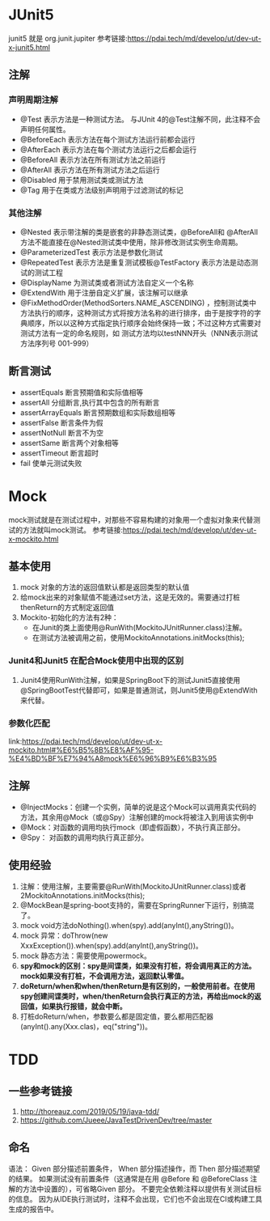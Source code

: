 # JUnit5

junit5 就是 org.junit.jupiter
参考链接:https://pdai.tech/md/develop/ut/dev-ut-x-junit5.html

## 注解

### 声明周期注解

- @Test 表示方法是一种测试方法。 与JUnit 4的@Test注解不同，此注释不会声明任何属性。
- @BeforeEach 表示方法在每个测试方法运行前都会运行
- @AfterEach 表示方法在每个测试方法运行之后都会运行
- @BeforeAll 表示方法在所有测试方法之前运行
- @AfterAll 表示方法在所有测试方法之后运行
- @Disabled 用于禁用测试类或测试方法
- @Tag 用于在类或方法级别声明用于过滤测试的标记

### 其他注解

- @Nested 表示带注解的类是嵌套的非静态测试类，@BeforeAll和 @AfterAll方法不能直接在@Nested测试类中使用，除非修改测试实例生命周期。
- @ParameterizedTest 表示方法是参数化测试
- @RepeatedTest 表示方法是重复测试模板@TestFactory 表示方法是动态测试的测试工程
- @DisplayName 为测试类或者测试方法自定义一个名称
- @ExtendWith 用于注册自定义扩展，该注解可以继承
- @FixMethodOrder(MethodSorters.NAME_ASCENDING)
  ，控制测试类中方法执行的顺序，这种测试方式将按方法名称的进行排序，由于是按字符的字典顺序，所以以这种方式指定执行顺序会始终保持一致；不过这种方式需要对测试方法有一定的命名规则，如
  测试方法均以testNNN开头（NNN表示测试方法序列号 001-999）

## 断言测试

- assertEquals 断言预期值和实际值相等
- assertAll 分组断言,执行其中包含的所有断言
- assertArrayEquals 断言预期数组和实际数组相等
- assertFalse 断言条件为假
- assertNotNull 断言不为空
- assertSame 断言两个对象相等
- assertTimeout 断言超时
- fail 使单元测试失败

# Mock

mock测试就是在测试过程中，对那些不容易构建的对象用一个虚拟对象来代替测试的方法就叫mock测试。
参考链接:https://pdai.tech/md/develop/ut/dev-ut-x-mockito.html

## 基本使用

1. mock 对象的方法的返回值默认都是返回类型的默认值
2. 给mock出来的对象赋值不能通过set方法，这是无效的。需要通过打桩thenReturn的方式制定返回值
3. Mockito-初始化的方法有2种：
   - 在Junit的类上面使用@RunWith(MockitoJUnitRunner.class)注解。
   - 在测试方法被调用之前，使用MockitoAnnotations.initMocks(this);

### Junit4和Junit5 在配合Mock使用中出现的区别

1. Junit4使用RunWith注解，如果是SpringBoot下的测试Junit5直接使用@SpringBootTest代替即可，如果是普通测试，则Junit5使用@ExtendWith来代替。

### 参数化匹配

link:https://pdai.tech/md/develop/ut/dev-ut-x-mockito.html#%E6%B5%8B%E8%AF%95-%E4%BD%BF%E7%94%A8mock%E6%96%B9%E6%B3%95

## 注解

- @InjectMocks：创建一个实例，简单的说是这个Mock可以调用真实代码的方法，其余用@Mock（或@Spy）注解创建的mock将被注入到用该实例中
- @Mock：对函数的调用均执行mock（即虚假函数），不执行真正部分。
- @Spy： 对函数的调用均执行真正部分。

## 使用经验
1. 注解：使用注解，主要需要@RunWith(MockitoJUnitRunner.class)或者2MockitoAnnotations.initMocks(this); 
2. @MockBean是spring-boot支持的，需要在SpringRunner下运行，别搞混了。
3. mock void方法doNothing().when(spy).add(anyInt(),anyString())。
4. mock 异常：doThrow(new XxxException()).when(spy).add(anyInt(),anyString())。
5. mock 静态方法：需要使用powermock。
6. **spy和mock的区别：spy是间谍类，如果没有打桩，将会调用真正的方法。mock如果没有打桩，不会调用方法，返回默认零值。** 
7. **doReturn/when和when/thenReturn是有区别的，一般使用前者。在使用spy创建间谍类时，when/thenReturn会执行真正的方法，再给出mock的返回值，如果执行报错，就会中断。** 
8. 打桩doReturn/when，参数要么都是固定值，要么都用匹配器(anyInt().any(Xxx.clas)，eq("string"))。

# TDD
## 一些参考链接
1. http://thoreauz.com/2019/05/19/java-tdd/
2. https://github.com/Jueee/JavaTestDrivenDev/tree/master

## 命名

语法： Given 部分描述前置条件， When 部分描述操作，而 Then 部分描述期望的结果。
如果测试没有前置条件（这通常是在用 @Before 和 @BeforeClass 注解的方法中设置的），可省略Given 部分。
不要完全依赖注释以提供有关测试目标的信息。
因为从IDE执行测试时，注释不会出现，它们也不会出现在CI或构建工具生成的报告中。